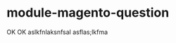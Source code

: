 # module-magento-question
OK OK
aslkfnlaksnfsal
asflas;lkfma
<?xml version="1.0"?>
<config xmlns:xsi="http://www.w3.org/2001/XMLSchema-instance" xsi:noNamespaceSchemaLocation="urn:magento:framework:Acl/etc/acl.xsd">
   <acl>
        <resources>
            <resource id="Magento_Backend::admin">
                <resource id="AHT_Question::question" title="Use ACL" sortOrder="100">
                    <resource id="AHT_Question::index" title="Question" sortOrder="10"/>
                </resource>
            </resource>
        </resources>
    </acl>
</config>
